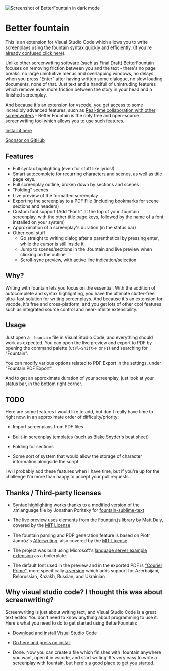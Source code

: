 ![Screenshot of BetterFountain in dark mode](https://raw.githubusercontent.com/piersdeseilligny/betterfountain/master/screenshots/Dark_plus.PNG)

# Better fountain

This is an extension for Visual Studio Code which allows you to write screenplays using the [fountain](https://fountain.io/) syntax quickly and efficiently. [(If you're already confused click here)](https://github.com/piersdeseilligny/betterfountain/blob/master/FAQ.md).

Unlike other screenwriting software (such as Final Draft) BetterFountain focuses on removing friction between you and the text - there's no page breaks, no large unintuitive menus and overlapping windows, no delays when you press "Enter" after having written some dialogue, no slow loading documents, none of that. Just text and a handfull of unintruding features which remove even more friction between the story in your head and a finished screenplay.

And because it's an extension for vscode, you get access to some incredibly advanced features, such as [Real-time collaboration with other screenwriters](https://marketplace.visualstudio.com/items?itemName=MS-vsliveshare.vsliveshare) - Better Fountain is the only free and open-source screenwriting tool which allows you to use such features.


[Install it here](https://marketplace.visualstudio.com/items?itemName=piersdeseilligny.betterfountain)

[Sponsor on GitHub](https://github.com/sponsors/piersdeseilligny)

## Features

* Full syntax highlighting (even for stuff like lyrics!)
* Smart autocomplete for recurring characters and scenes, as well as title page keys.
* Full screenplay outline, broken down by sections and scenes
* "Folding" scenes
* Live preview of the formatted screenplay
* Exporting the screenplay to a PDF File (including bookmarks for scene sections and headers)
* Custom font support (Add "Font:" at the top of your .fountain screenplay, with the other title page keys, followed by the name of a font installed on your system)
* Approximation of a screenplay's duration (in the status bar)
* Other cool stuff
    * Go straight to writing dialog after a parenthetical by pressing enter, while the cursor is still inside it
    * Jump to scenes/sections in the .fountain and live preview when clicking on the outline
    * Scroll-sync preview, with active line indication/selection 

## Why?

Writing with fountain lets you focus on the essential. With the addition of autocomplete and syntax highlighting, you have the ultimate clutter-free ultra-fast solution for writing screenplays. And because it's an extension for vscode, it's free and cross-platform, and you get lots of other cool features such as integrated source control and near-infinite extensibility.

## Usage

Just open a `.fountain` file in Visual Studio Code, and everything should work as expected. You can open the live preview and export to PDF by opening the command palette (`Ctrl+Shift+P` or `F1`) and searching for "Fountain".

You can modify various options related to PDF Export in the settings, under "Fountain PDF Export".

And to get an approximate duration of your screenplay, just look at your status bar, in the bottom right corner.

## TODO

Here are some features I would like to add, but don't really have time to right now, in an approximate order of difficulty/priority:

* Import screenplays from PDF files

* Built-in screenplay templates (such as Blake Snyder's beat sheet)

* Folding for sections

* Some sort of system that would allow the storage of character information alongside the script


I will probably add these features when I have time, but if you're up for the challenge I'm more than happy to accept your pull requests.

## Thanks / Third-party licenses

* Syntax highlighting works thanks to a modified version of the .tmlanguage file by Jonathan Poritsky for [fountain-sublime-text](https://github.com/poritsky/fountain-sublime-text)

* The live preview uses elements from the [Fountain.js](https://github.com/mattdaly/Fountain.js) library by Matt Daly, covered by the [MIT License](https://github.com/mattdaly/Fountain.js/blob/master/LICENSE.md)

* The fountain parsing and PDF generation feature is based on Piotr Jamróz's [Afterwriting](https://github.com/ifrost/afterwriting-labs), also covered by the [MIT License](https://github.com/ifrost/afterwriting-labs)

* The project was built using Microsoft's [language server example extension](https://github.com/Microsoft/vscode-extension-samples/tree/master/lsp-sample) as a boilerplate.

* The default font used in the preview and in the exported PDF is ["Courier Prime"](https://quoteunquoteapps.com/courierprime/), more specifically [a version](http://dimkanovikov.pro/courierprime/) which adds support for Azerbaijani, Belorussian, Kazakh, Russian, and Ukrainian

## Why visual studio code? I thought this was about screenwriting?

Screenwriting is just about writing text, and Visual Studio Code is a great text editor. You don't need to know anything about programming to use it. Here's what you need to do to get started using BetterFountain:

* [Download and install Visual Studio Code](https://code.visualstudio.com/)

* [Go here and press on install](https://marketplace.visualstudio.com/items?itemName=piersdeseilligny.betterfountain)

* Done. Now you can create a file which finishes with .fountain anywhere you want, open it in vscode, and start writing! It's very easy to write a screenplay with fountain, but [here's a good place to get you started](https://fountain.io/).
